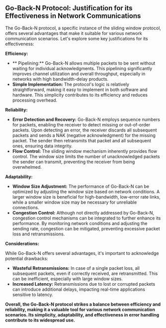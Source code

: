 ## Go-Back-N Protocol: Justification for its Effectiveness in Network Communications

The Go-Back-N protocol, a specific instance of the sliding window protocol, offers several advantages that make it suitable for various network communication scenarios. Let's explore some key justifications for its effectiveness:

**Efficiency:**

* ** Pipelining:**  Go-Back-N allows multiple packets to be sent without waiting for individual acknowledgments. This pipelining significantly improves channel utilization and overall throughput, especially in networks with high bandwidth-delay products.
* **Simple Implementation:** The protocol's logic is relatively straightforward, making it easy to implement in both software and hardware. This simplicity contributes to its efficiency and reduces processing overhead.

**Reliability:**

* **Error Detection and Recovery:** Go-Back-N employs sequence numbers for packets, enabling the receiver to detect missing or out-of-order packets. Upon detecting an error, the receiver discards all subsequent packets and sends a NAK (negative acknowledgment) for the missing packet. The sender then retransmits that packet and all subsequent ones, ensuring data integrity. 
* **Flow Control:** The sliding window mechanism inherently provides flow control. The window size limits the number of unacknowledged packets the sender can transmit, preventing the receiver from being overwhelmed. 

**Adaptability:**

* **Window Size Adjustment:** The performance of Go-Back-N can be optimized by adjusting the window size based on network conditions. A larger window size is beneficial for high-bandwidth, low-error rate links, while a smaller window size may be necessary for unreliable connections. 
* **Congestion Control:** Although not directly addressed by Go-Back-N, congestion control mechanisms can be integrated to further enhance its performance. By monitoring network conditions and adjusting the sending rate, congestion can be mitigated, preventing excessive packet loss and retransmissions.

**Considerations:**

While Go-Back-N offers several advantages, it's important to acknowledge potential drawbacks:

* **Wasteful Retransmissions:** In case of a single packet loss, all subsequent packets, even if correctly received, are retransmitted. This can be inefficient, especially with large window sizes.
* **Increased Latency:** Retransmissions due to lost or corrupted packets can introduce additional delays, impacting real-time applications sensitive to latency.

**Overall, the Go-Back-N protocol strikes a balance between efficiency and reliability, making it a valuable tool for various network communication scenarios. Its simplicity, adaptability, and effectiveness in error handling contribute to its widespread use.** 
